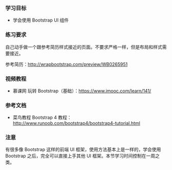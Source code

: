 ### 学习目标

* 学会使用 Bootstrap UI 组件

### 练习要求

自己动手做一个跟参考简历样式接近的页面。不要求严格一样，但是布局和样式需要接近。

参考简历：http://wrapbootstrap.com/preview/WB0265951

### 视频教程

* 慕课网 玩转 Bootstrap（基础）：https://www.imooc.com/learn/141/

### 参考文档

* 菜鸟教程 Bootstrap 4 教程： http://www.runoob.com/bootstrap4/bootstrap4-tutorial.html

### 注意

有很多像 Bootstrap 这样的前端 UI 框架，使用方法基本上是一样的，学会使用 Bootstrap 之后，完全可以直接上手其他 UI 框架。本节学习时间控制在一周之类。
